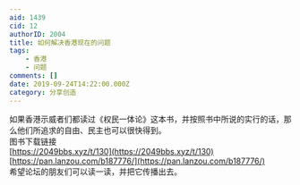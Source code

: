```yaml
---
aid: 1439
cid: 12
authorID: 2004
title: 如何解决香港现在的问题
tags:
    - 香港
    - 问题
comments: []
date: 2019-09-24T14:22:00.000Z
category: 分享创造
---
```


如果香港示威者们都读过《权民一体论》这本书，并按照书中所说的实行的话，那么他们所追求的自由、民主也可以很快得到。  
图书下载链接  
[https://2049bbs.xyz/t/130](https://2049bbs.xyz/t/130)  
[https://pan.lanzou.com/b187776/](https://pan.lanzou.com/b187776/)  
希望论坛的朋友们可以读一读，并把它传播出去。
